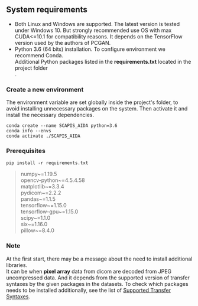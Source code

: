 ## System requirements
- Both Linux and Windows are supported. The latest version is tested under Windows 10. But strongly recommended use OS with max CUDA<=10.1 for compatibility reasons.
It depends on the TensorFlow version used by the authors of PCGAN.
- Python 3.6 (64 bits) installation. To configure environment we recommend Conda.<br>
Additional Python packages listed in the **requirements.txt** located in the project folder<br>.
### Create a new environment 
The environment variable are set globally inside the project's folder, to avoid installing unnecessary packages on the system. Then activate it and install the necessary dependencies.
```
conda create --name SCAPIS_AIDA python=3.6
conda info --envs
conda activate ./SCAPIS_AIDA
```
### Prerequisites
```
pip install -r requirements.txt
```
>numpy~=1.19.5<br>
opencv-python~=4.5.4.58<br>
matplotlib~=3.3.4<br>
pydicom~=2.2.2<br>
pandas~=1.1.5<br>
tensorflow~=1.15.0<br>
tensorflow-gpu~=1.15.0<br>
scipy~=1.1.0<br>
six~=1.16.0<br>
pillow~=8.4.0<br>
### Note
At the first start, there may be a message about the need to install additional libraries.<br>
It can be when **pixel array** data from dicom are decoded from JPEG uncompressed data. And it depends from the supported version of transfer syntaxes by the given packages in the datasets. 
To check which packages needs to be installed additionally, see the list of [Supported Transfer Syntaxes](https://pydicom.github.io/pydicom/stable/old/image_data_handlers.html#guide-compressed).
